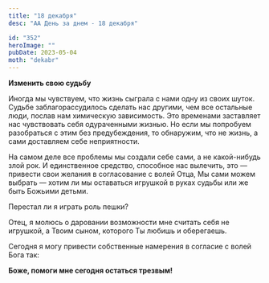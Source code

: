 ```yaml
---
title: "18 декабря"
desc: "АА День за днем - 18 декабря"

id: "352"
heroImage: ""
pubDate: 2023-05-04
moth: "dekabr"
---
```


**Изменить свою судьбу**

Иногда мы чувствуем, что жизнь сыграла с нами одну из своих шуток. Судьбе
заблагорассудилось сделать нас другими, чем все остальные люди, послав нам
химическую зависимость. Это временами заставляет нас чувствовать себя
одураченными жизнью. Но если мы попробуем разобраться с этим без
предубеждения, то обнаружим, что не жизнь, а сами доставляем себе
неприятности.

На самом деле все проблемы мы создали себе сами, а не какой-нибудь злой рок. И
единственное средство, способное нас вылечить, это — привести свои желания в
согласование с волей Отца, Мы сами можем выбрать — хотим ли мы оставаться
игрушкой в руках судьбы или же быть Божьими детьми.

Перестал ли я играть роль пешки?

Отец, я молюсь о даровании возможности мне считать себя не игрушкой, а Твоим
сыном, которого Ты любишь и оберегаешь.

Сегодня я могу привести собственные намерения в согласие с волей Бога так:

**Боже, помоги мне сегодня остаться трезвым!**

